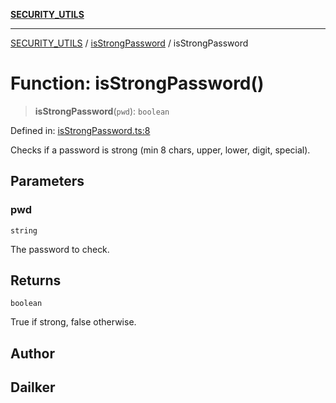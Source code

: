[**SECURITY_UTILS**](../../README.md)

***

[SECURITY_UTILS](../../README.md) / [isStrongPassword](../README.md) / isStrongPassword

# Function: isStrongPassword()

> **isStrongPassword**(`pwd`): `boolean`

Defined in: [isStrongPassword.ts:8](https://github.com/dailker/everyutil/blob/26e2bb73429918cf0d08899e9efd90b82a42c92e/src/security/isStrongPassword.ts#L8)

Checks if a password is strong (min 8 chars, upper, lower, digit, special).

## Parameters

### pwd

`string`

The password to check.

## Returns

`boolean`

True if strong, false otherwise.

## Author

## Dailker
